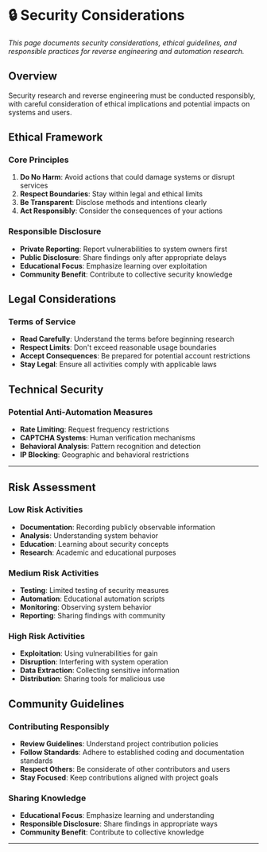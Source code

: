 # 🔒 Security Considerations

*This page documents security considerations, ethical guidelines, and responsible practices for reverse engineering and automation research.*

## Overview

Security research and reverse engineering must be conducted responsibly, with careful consideration of ethical implications and potential impacts on systems and users.

## Ethical Framework

### Core Principles
1. **Do No Harm**: Avoid actions that could damage systems or disrupt services
2. **Respect Boundaries**: Stay within legal and ethical limits
3. **Be Transparent**: Disclose methods and intentions clearly
4. **Act Responsibly**: Consider the consequences of your actions

### Responsible Disclosure
- **Private Reporting**: Report vulnerabilities to system owners first
- **Public Disclosure**: Share findings only after appropriate delays
- **Educational Focus**: Emphasize learning over exploitation
- **Community Benefit**: Contribute to collective security knowledge

## Legal Considerations

### Terms of Service
- **Read Carefully**: Understand the terms before beginning research
- **Respect Limits**: Don't exceed reasonable usage boundaries
- **Accept Consequences**: Be prepared for potential account restrictions
- **Stay Legal**: Ensure all activities comply with applicable laws

## Technical Security

### Potential Anti-Automation Measures
- **Rate Limiting**: Request frequency restrictions
- **CAPTCHA Systems**: Human verification mechanisms
- **Behavioral Analysis**: Pattern recognition and detection
- **IP Blocking**: Geographic and behavioral restrictions

---

## Risk Assessment

### Low Risk Activities
- **Documentation**: Recording publicly observable information
- **Analysis**: Understanding system behavior
- **Education**: Learning about security concepts
- **Research**: Academic and educational purposes

### Medium Risk Activities
- **Testing**: Limited testing of security measures
- **Automation**: Educational automation scripts
- **Monitoring**: Observing system behavior
- **Reporting**: Sharing findings with community

### High Risk Activities
- **Exploitation**: Using vulnerabilities for gain
- **Disruption**: Interfering with system operation
- **Data Extraction**: Collecting sensitive information
- **Distribution**: Sharing tools for malicious use

## Community Guidelines

### Contributing Responsibly
- **Review Guidelines**: Understand project contribution policies
- **Follow Standards**: Adhere to established coding and documentation standards
- **Respect Others**: Be considerate of other contributors and users
- **Stay Focused**: Keep contributions aligned with project goals

### Sharing Knowledge
- **Educational Focus**: Emphasize learning and understanding
- **Responsible Disclosure**: Share findings in appropriate ways
- **Community Benefit**: Contribute to collective knowledge

---